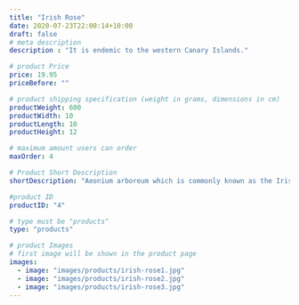 ```yaml
---
title: "Irish Rose"
date: 2020-07-23T22:00:14+10:00
draft: false
# meta description
description : "It is endemic to the western Canary Islands."

# product Price
price: 19.95
priceBefore: ""

# product shipping specification (weight in grams, dimensions in cm)
productWeight: 600
productWidth: 10
productLength: 10
productHeight: 12

# maximum amount users can order
maxOrder: 4

# Product Short Description
shortDescription: "Aeonium arboreum which is commonly known as the Irish Rose, is a subtropical subshrub from the plant family Crassulaceae. The plant is endemic to the western Canary Islands of Tenerife, La Palma, El Hierro, La Gomera and Gran Canaria."

#product ID
productID: "4"

# type must be "products"
type: "products"

# product Images
# first image will be shown in the product page
images:
  - image: "images/products/irish-rose1.jpg"
  - image: "images/products/irish-rose2.jpg"
  - image: "images/products/irish-rose3.jpg"
---
```

